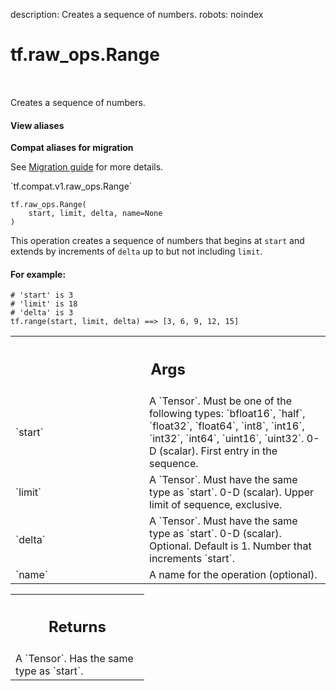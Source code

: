 description: Creates a sequence of numbers.
robots: noindex

# tf.raw_ops.Range

<!-- Insert buttons and diff -->

<table class="tfo-notebook-buttons tfo-api nocontent" align="left">

</table>



Creates a sequence of numbers.

<section class="expandable">
  <h4 class="showalways">View aliases</h4>
  <p>
<b>Compat aliases for migration</b>
<p>See
<a href="https://www.tensorflow.org/guide/migrate">Migration guide</a> for
more details.</p>
<p>`tf.compat.v1.raw_ops.Range`</p>
</p>
</section>

<pre class="devsite-click-to-copy prettyprint lang-py tfo-signature-link">
<code>tf.raw_ops.Range(
    start, limit, delta, name=None
)
</code></pre>



<!-- Placeholder for "Used in" -->

This operation creates a sequence of numbers that begins at `start` and
extends by increments of `delta` up to but not including `limit`.

#### For example:



```
# 'start' is 3
# 'limit' is 18
# 'delta' is 3
tf.range(start, limit, delta) ==> [3, 6, 9, 12, 15]
```

<!-- Tabular view -->
 <table class="responsive fixed orange">
<colgroup><col width="214px"><col></colgroup>
<tr><th colspan="2"><h2 class="add-link">Args</h2></th></tr>

<tr>
<td>
`start`
</td>
<td>
A `Tensor`. Must be one of the following types: `bfloat16`, `half`, `float32`, `float64`, `int8`, `int16`, `int32`, `int64`, `uint16`, `uint32`.
0-D (scalar). First entry in the sequence.
</td>
</tr><tr>
<td>
`limit`
</td>
<td>
A `Tensor`. Must have the same type as `start`.
0-D (scalar). Upper limit of sequence, exclusive.
</td>
</tr><tr>
<td>
`delta`
</td>
<td>
A `Tensor`. Must have the same type as `start`.
0-D (scalar). Optional. Default is 1. Number that increments `start`.
</td>
</tr><tr>
<td>
`name`
</td>
<td>
A name for the operation (optional).
</td>
</tr>
</table>



<!-- Tabular view -->
 <table class="responsive fixed orange">
<colgroup><col width="214px"><col></colgroup>
<tr><th colspan="2"><h2 class="add-link">Returns</h2></th></tr>
<tr class="alt">
<td colspan="2">
A `Tensor`. Has the same type as `start`.
</td>
</tr>

</table>

